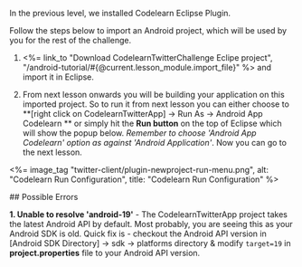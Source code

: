 
In the previous level, we installed Codelearn Eclipse Plugin.

Follow the steps below to import an Android project, which will be used by you for the rest of the challenge.

1. <%= link_to "Download CodelearnTwitterChallenge Eclipe project", "/android-tutorial/#{@current.lesson_module.import_file}" %> and import it in Eclipse.

2. From next lesson onwards you will be building your application on this imported project. So to run it from next lesson you can either choose to **[right click on CodelearnTwitterApp] -> Run As -> Android App Codelearn ** or simply hit the **Run button** on the top of Eclipse which will show the popup below. *Remember to choose 'Android App Codelearn' option as against 'Android Application'*. Now you can go to the next lesson.
<p>
<%= image_tag "twitter-client/plugin-newproject-run-menu.png", alt: "Codelearn Run Configuration", title: "Codelearn Run Configuration" %>
</p>
## Possible Errors

**1. Unable to resolve 'android-19'** - The CodelearnTwitterApp project takes the latest Android API by default. Most probably, you are seeing this as your Android SDK is old. Quick fix is - checkout the Android API version in [Android SDK Directory] -> sdk -> platforms directory & modify `target=19` in **project.properties** file to your Android API version. 
